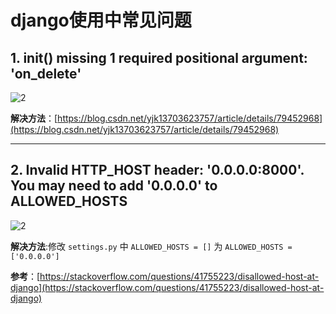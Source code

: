 # django使用中常见问题

## 1. __init__() missing 1 required positional argument: 'on_delete'

![2](http://ww1.sinaimg.cn/large/006alGmrly1g28a3136zlj30xb0hl7cx.jpg)

**解决方法**：[https://blog.csdn.net/yjk13703623757/article/details/79452968](https://blog.csdn.net/yjk13703623757/article/details/79452968)

---

## 2. Invalid HTTP_HOST header: '0.0.0.0:8000'. You may need to add '0.0.0.0' to ALLOWED_HOSTS

![2](http://ww1.sinaimg.cn/large/006alGmrly1g28d4tg97oj30pp0kngox.jpg)

**解决方法**:修改 `settings.py` 中 `ALLOWED_HOSTS = []` 为 `ALLOWED_HOSTS = ['0.0.0.0']`

**参考**：[https://stackoverflow.com/questions/41755223/disallowed-host-at-django](https://stackoverflow.com/questions/41755223/disallowed-host-at-django)